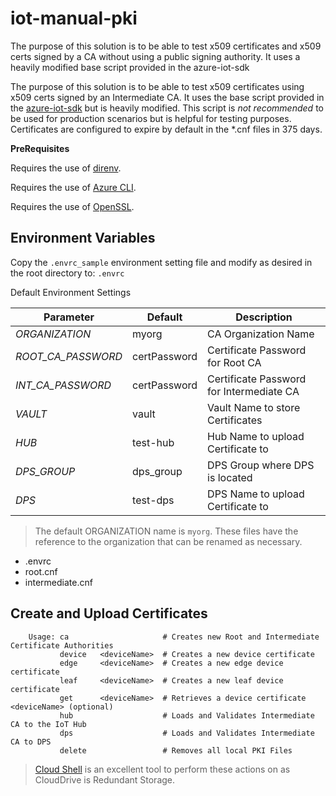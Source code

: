 # iot-manual-pki

The purpose of this solution is to be able to test x509 certificates and x509 certs signed by a CA without using a public signing authority.  It uses a heavily modified base script provided in the azure-iot-sdk

 The purpose of this solution is to be able to test x509 certificates using x509 certs signed by an Intermediate CA.  It uses the base script provided in the [azure-iot-sdk](https://github.com/Azure/azure-iot-sdk-c/blob/master/tools/CACertificates/CACertificateOverview.md) but is heavily modified. This script is _not recommended_ to be used for production scenarios but is helpful for testing purposes. Certificates are configured to expire by default in the *.cnf files in 375 days.

 __PreRequisites__

Requires the use of [direnv](https://direnv.net/).

Requires the use of [Azure CLI](https://docs.microsoft.com/en-us/cli/azure/install-azure-cli?view=azure-cli-latest).

Requires the use of [OpenSSL](https://www.openssl.org).


## Environment Variables

Copy the `.envrc_sample` environment setting file and modify as desired in the root directory to: `.envrc`

Default Environment Settings

| Parameter            | Default                              | Description                              |
| -------------------- | ------------------------------------ | ---------------------------------------- |
| _ORGANIZATION_       | myorg                                | CA Organization Name                     |
| _ROOT_CA_PASSWORD_   | certPassword                         | Certificate Password for Root CA         |
| _INT_CA_PASSWORD_    | certPassword                         | Certificate Password for Intermediate CA |
| _VAULT_              | vault                                | Vault Name to store Certificates         |
| _HUB_                | test-hub                             | Hub Name to upload Certificate to        |
| _DPS_GROUP_          | dps_group                            | DPS Group where DPS is located           |
| _DPS_                | test-dps                             | DPS Name to upload Certificate to        |

> The default ORGANIZATION name is `myorg`.  These files have the reference to the organization that can be renamed as necessary.
  - .envrc
  - root.cnf
  - intermediate.cnf

## Create and Upload Certificates

```
    Usage: ca                     # Creates new Root and Intermediate Certificate Authorities
           device   <deviceName>  # Creates a new device certificate
           edge     <deviceName>  # Creates a new edge device certificate
           leaf     <deviceName>  # Creates a new leaf device certificate
           get      <deviceName>  # Retrieves a device certificate <deviceName> (optional)
           hub                    # Loads and Validates Intermediate CA to the IoT Hub
           dps                    # Loads and Validates Intermediate CA to DPS
           delete                 # Removes all local PKI Files
```

> [Cloud Shell](https://docs.microsoft.com/en-us/azure/cloud-shell/overview) is an excellent tool to perform these actions on as CloudDrive is Redundant Storage.